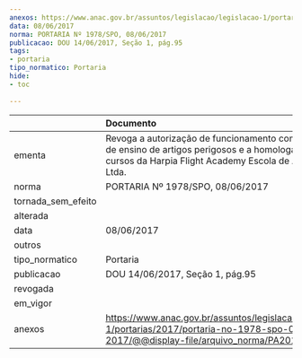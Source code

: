 ```yaml
---
anexos: https://www.anac.gov.br/assuntos/legislacao/legislacao-1/portarias/2017/portaria-no-1978-spo-08-06-2017/@@display-file/arquivo_norma/PA2017-1978.pdf
data: 08/06/2017
norma: PORTARIA Nº 1978/SPO, 08/06/2017
publicacao: DOU 14/06/2017, Seção 1, pág.95
tags:
- portaria
tipo_normatico: Portaria
hide: 
- toc 
 
---
```


|                    | Documento                                                                                                                                                            |
|:-------------------|:---------------------------------------------------------------------------------------------------------------------------------------------------------------------|
| ementa             | Revoga a autorização de funcionamento como entidade de ensino de artigos perigosos e a homologação dos cursos da Harpia Flight Academy Escola de Aviação Civil Ltda. |
| norma              | PORTARIA Nº 1978/SPO, 08/06/2017                                                                                                                                     |
| tornada_sem_efeito |                                                                                                                                                                      |
| alterada           |                                                                                                                                                                      |
| data               | 08/06/2017                                                                                                                                                           |
| outros             |                                                                                                                                                                      |
| tipo_normatico     | Portaria                                                                                                                                                             |
| publicacao         | DOU 14/06/2017, Seção 1, pág.95                                                                                                                                      |
| revogada           |                                                                                                                                                                      |
| em_vigor           |                                                                                                                                                                      |
| anexos             | https://www.anac.gov.br/assuntos/legislacao/legislacao-1/portarias/2017/portaria-no-1978-spo-08-06-2017/@@display-file/arquivo_norma/PA2017-1978.pdf                 |